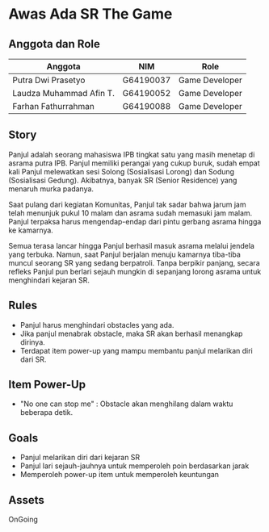 # Awas Ada SR The Game

## Anggota dan Role
| Anggota | NIM | Role |
| --- | --- | --- |
| Putra Dwi Prasetyo | G64190037 | Game Developer |
| Laudza Muhammad Afin T. | G64190052 | Game Developer |
| Farhan Fathurrahman | G64190088 | Game Developer |

## Story
  Panjul adalah seorang mahasiswa IPB tingkat satu yang masih menetap di asrama putra IPB. Panjul memiliki perangai yang cukup buruk, sudah empat kali Panjul melewatkan sesi Solong (Sosialisasi Lorong) dan Sodung (Sosialisasi Gedung). Akibatnya, banyak SR (Senior Residence) yang menaruh murka padanya.
  
  Saat pulang dari kegiatan Komunitas, Panjul tak sadar bahwa jarum jam telah menunjuk pukul 10 malam dan asrama sudah memasuki jam malam. Panjul terpaksa harus mengendap-endap dari pintu gerbang asrama hingga ke kamarnya.

  Semua terasa lancar hingga Panjul berhasil masuk asrama melalui jendela yang terbuka. Namun, saat Panjul berjalan menuju kamarnya tiba-tiba muncul seorang SR yang sedang berpatroli. Tanpa berpikir panjang, secara refleks Panjul pun berlari sejauh mungkin di sepanjang lorong asrama untuk menghindari kejaran SR.


## Rules
- Panjul harus menghindari obstacles yang ada.
- Jika panjul menabrak obstacle, maka SR akan berhasil menangkap dirinya.
- Terdapat item power-up yang mampu membantu panjul melarikan diri dari SR.

## Item Power-Up
- "No one can stop me" : Obstacle akan menghilang dalam waktu beberapa detik.

## Goals
- Panjul melarikan diri dari kejaran SR
- Panjul lari sejauh-jauhnya untuk memperoleh poin berdasarkan jarak
- Memperoleh power-up item untuk memperoleh keuntungan

## Assets
OnGoing
## 
